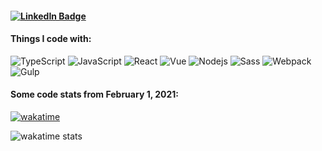#### [![LinkedIn Badge](https://img.shields.io/badge/LinkedIn-Profile-informational?style=flat&logo=linkedin&logoColor=white&color=4AB197)](https://www.linkedin.com/in/golodnikov/)
#### Things I code with:

<div>
  <img alt="TypeScript" src="https://img.shields.io/badge/-TypeScript-007acc?style=flat-square&logo=typescript&logoColor=white" />
  <img alt="JavaScript" src="https://img.shields.io/badge/-JavaScript-f0db4f?style=flat-square&logo=javascript&logoColor=white" />
  <img alt="React" src="https://img.shields.io/badge/-React-61dafb?style=flat-square&logo=react&logoColor=white" />
  <img alt="Vue" src="https://img.shields.io/badge/-VueJS-42b983?style=flat-square&logo=vue&logoColor=white" />
  <img alt="Nodejs" src="https://img.shields.io/badge/-NodeJS-026e00?style=flat-square&logo=node&logoColor=white" />
  <img alt="Sass" src="https://img.shields.io/badge/-Sass-bf4080?style=flat-square&logo=sass&logoColor=white" />
  <img alt="Webpack" src="https://img.shields.io/badge/-Webpack-8DD6F9?style=flat-square&logo=webpack&logoColor=white" />
  <img alt="Gulp" src="https://img.shields.io/badge/-Gulp-fa383e?style=flat-square&logo=gulp&logoColor=white" />
  </div>

#### Some code stats from February 1, 2021:

[![wakatime](https://wakatime.com/badge/user/45184ff6-2baf-487a-98c1-ee21366d8897.svg)](https://wakatime.com/@45184ff6-2baf-487a-98c1-ee21366d8897)

![wakatime stats](https://github-readme-stats.vercel.app/api/wakatime?username=jusstes&layout=compact)
